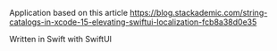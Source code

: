 Application based on this article https://blog.stackademic.com/string-catalogs-in-xcode-15-elevating-swiftui-localization-fcb8a38d0e35

Written in Swift with SwiftUI
